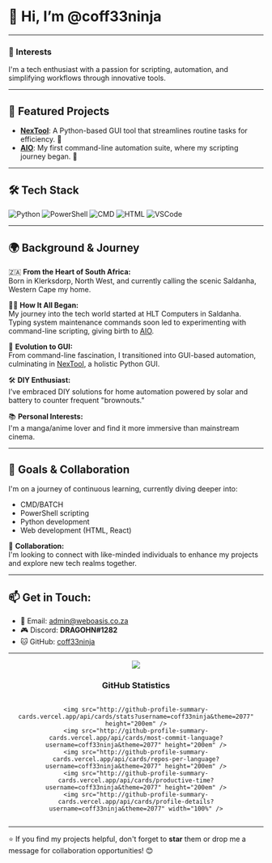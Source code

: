 # 👋 Hi, I’m @coff33ninja

---

### **👀 Interests**
I'm a tech enthusiast with a passion for scripting, automation, and simplifying workflows through innovative tools.

---

## 🌟 **Featured Projects**
- [**NexTool**](https://github.com/coff33ninja/NexTool-Windows-Suite): A Python-based GUI tool that streamlines routine tasks for efficiency. 🚀
- [**AIO**](https://github.com/coff33ninja/AIO): My first command-line automation suite, where my scripting journey began. 🌱

---

## 🛠 **Tech Stack**

![Python](https://img.shields.io/badge/Python-3776AB?style=for-the-badge&logo=python&logoColor=white)
![PowerShell](https://img.shields.io/badge/PowerShell-5391FE?style=for-the-badge&logo=powershell&logoColor=white)
![CMD](https://img.shields.io/badge/Batch%20Scripting-4B0082?style=for-the-badge&logo=windows-terminal&logoColor=white)
![HTML](https://img.shields.io/badge/HTML5-E34F26?style=for-the-badge&logo=html5&logoColor=white)
![VSCode](https://img.shields.io/badge/VS%20Code-007ACC?style=for-the-badge&logo=visual-studio-code&logoColor=white)

---

## 🌍 **Background & Journey**

🇿🇦 **From the Heart of South Africa:**  
Born in Klerksdorp, North West, and currently calling the scenic Saldanha, Western Cape my home.

👨‍💻 **How It All Began:**  
My journey into the tech world started at HLT Computers in Saldanha. Typing system maintenance commands soon led to experimenting with command-line scripting, giving birth to [AIO](https://github.com/coff33ninja/AIO).

🐍 **Evolution to GUI:**  
From command-line fascination, I transitioned into GUI-based automation, culminating in [NexTool](https://github.com/coff33ninja/NexTool-Windows-Suite), a holistic Python GUI.

🛠 **DIY Enthusiast:**  
I’ve embraced DIY solutions for home automation powered by solar and battery to counter frequent "brownouts."

📚 **Personal Interests:**  
I'm a manga/anime lover and find it more immersive than mainstream cinema.

---

## 🎯 **Goals & Collaboration**
I'm on a journey of continuous learning, currently diving deeper into:
- CMD/BATCH
- PowerShell scripting
- Python development
- Web development (HTML, React)

💞️ **Collaboration:**  
I'm looking to connect with like-minded individuals to enhance my projects and explore new tech realms together.

---

## 📫 **Get in Touch:**

- 💌 Email: [admin@weboasis.co.za](mailto:admin@weboasis.co.za)  
- 🎮 Discord: **DRAGOHN#1282**  
- 🐱 GitHub: [coff33ninja](https://github.com/coff33ninja)

---

<div align="center">
  <img src="https://user-images.githubusercontent.com/73097560/115834477-dbab4500-a447-11eb-908a-139a6edaec5c.gif">
  <h3 align="center">GitHub Statistics</h3>

  <div style="display: flex; flex-wrap: wrap; justify-content: center; gap: 20px;">

    <img src="http://github-profile-summary-cards.vercel.app/api/cards/stats?username=coff33ninja&theme=2077" height="200em" />
    <img src="http://github-profile-summary-cards.vercel.app/api/cards/most-commit-language?username=coff33ninja&theme=2077" height="200em" />
    <img src="http://github-profile-summary-cards.vercel.app/api/cards/repos-per-language?username=coff33ninja&theme=2077" height="200em" />
    <img src="http://github-profile-summary-cards.vercel.app/api/cards/productive-time?username=coff33ninja&theme=2077" height="200em" />
    <img src="http://github-profile-summary-cards.vercel.app/api/cards/profile-details?username=coff33ninja&theme=2077" width="100%" />

  </div>
</div>

---

⭐ If you find my projects helpful, don't forget to **star** them or drop me a message for collaboration opportunities! 😊
